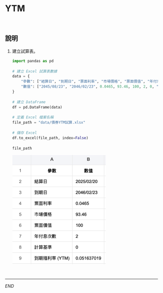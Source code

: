# YTM

<br>

## 說明

1. 建立試算表。

    ```python
    import pandas as pd

    # 建立 Excel 試算表數據
    data = {
        "參數": ["結算日", "到期日", "票面利率", "市場價格", "票面價值", "年付息次數", "計算基準", "YTM 計算"],
        "數值": ["2045/08/23", "2046/02/23", 0.0465, 93.46, 100, 2, 0, "=YIELD(A2, A3, A4, A5, A6, A7, A8)"]
    }

    # 建立 DataFrame
    df = pd.DataFrame(data)

    # 定義 Excel 檔案名稱
    file_path = "data/債券YTM試算.xlsx"

    # 儲存 Excel
    df.to_excel(file_path, index=False)

    file_path
    ```

    ![](images/img_42.png)

<br>

___

_END_